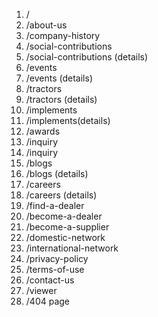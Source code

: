 1. /
2. /about-us
3. /company-history
4. /social-contributions
5. /social-contributions (details)
6. /events
7. /events (details)
8. /tractors
9. /tractors (details)
10. /implements
11. /implements(details)
12. /awards
13. /inquiry
14. /inquiry
15. /blogs
16. /blogs (details)
17. /careers
18. /careers (details)
19. /find-a-dealer
20. /become-a-dealer
21. /become-a-supplier
22. /domestic-network
23. /international-network
24. /privacy-policy
25. /terms-of-use
26. /contact-us
27. /viewer
28. /404 page 
